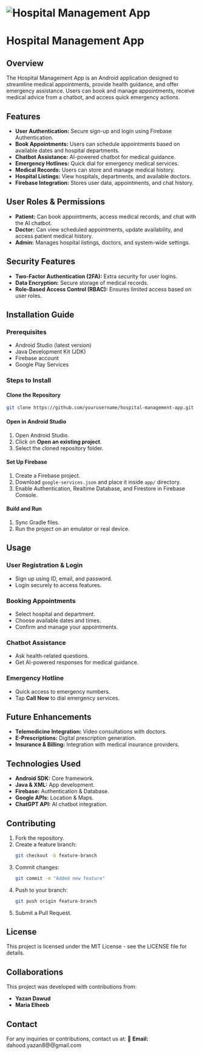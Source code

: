 # ![Hospital Management App](https://github.com/yazandahood8/shopping_cart/blob/main/gif.gif)

# Hospital Management App

## Overview

The Hospital Management App is an Android application designed to streamline medical appointments, provide health guidance, and offer emergency assistance. Users can book and manage appointments, receive medical advice from a chatbot, and access quick emergency actions.

## Features

- **User Authentication:** Secure sign-up and login using Firebase Authentication.
- **Book Appointments:** Users can schedule appointments based on available dates and hospital departments.
- **Chatbot Assistance:** AI-powered chatbot for medical guidance.
- **Emergency Hotlines:** Quick dial for emergency medical services.
- **Medical Records:** Users can store and manage medical history.
- **Hospital Listings:** View hospitals, departments, and available doctors.
- **Firebase Integration:** Stores user data, appointments, and chat history.

## User Roles & Permissions

- **Patient:** Can book appointments, access medical records, and chat with the AI chatbot.
- **Doctor:** Can view scheduled appointments, update availability, and access patient medical history.
- **Admin:** Manages hospital listings, doctors, and system-wide settings.

## Security Features

- **Two-Factor Authentication (2FA):** Extra security for user logins.
- **Data Encryption:** Secure storage of medical records.
- **Role-Based Access Control (RBAC):** Ensures limited access based on user roles.

## Installation Guide

### Prerequisites

- Android Studio (latest version)
- Java Development Kit (JDK)
- Firebase account
- Google Play Services

### Steps to Install

#### Clone the Repository
```sh
git clone https://github.com/yourusername/hospital-management-app.git
```

#### Open in Android Studio
1. Open Android Studio.
2. Click on **Open an existing project**.
3. Select the cloned repository folder.

#### Set Up Firebase
1. Create a Firebase project.
2. Download `google-services.json` and place it inside `app/` directory.
3. Enable Authentication, Realtime Database, and Firestore in Firebase Console.

#### Build and Run
1. Sync Gradle files.
2. Run the project on an emulator or real device.

## Usage

### User Registration & Login
- Sign up using ID, email, and password.
- Login securely to access features.

### Booking Appointments
- Select hospital and department.
- Choose available dates and times.
- Confirm and manage your appointments.

### Chatbot Assistance
- Ask health-related questions.
- Get AI-powered responses for medical guidance.

### Emergency Hotline
- Quick access to emergency numbers.
- Tap **Call Now** to dial emergency services.

## Future Enhancements

- **Telemedicine Integration:** Video consultations with doctors.
- **E-Prescriptions:** Digital prescription generation.
- **Insurance & Billing:** Integration with medical insurance providers.

## Technologies Used

- **Android SDK:** Core framework.
- **Java & XML:** App development.
- **Firebase:** Authentication & Database.
- **Google APIs:** Location & Maps.
- **ChatGPT API:** AI chatbot integration.

## Contributing

1. Fork the repository.
2. Create a feature branch:
   ```sh
   git checkout -b feature-branch
   ```
3. Commit changes:
   ```sh
   git commit -m "Added new feature"
   ```
4. Push to your branch:
   ```sh
   git push origin feature-branch
   ```
5. Submit a Pull Request.

## License

This project is licensed under the MIT License - see the LICENSE file for details.

## Collaborations

This project was developed with contributions from:
- **Yazan Dawud**
- **Maria Elheeb**

## Contact

For any inquiries or contributions, contact us at:
📧 **Email:** dahood.yazan8@@gmail.com
